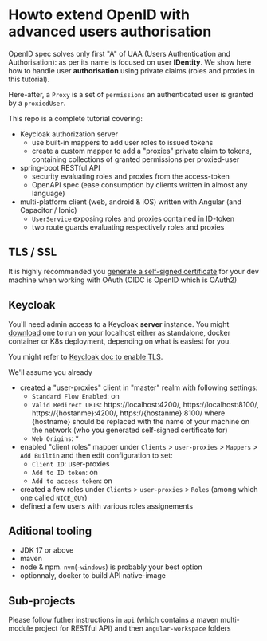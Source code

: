 # Howto extend OpenID with advanced users authorisation

OpenID spec solves only first "A" of UAA (Users Authentication and Authorisation): as per its name is focused on user __IDentity__.
We show here how to handle user __authorisation__ using private claims (roles and proxies in this tutorial).

Here-after, a `Proxy` is a set of `permissions` an authenticated user is granted by a `proxiedUser`.

This repo is a complete tutorial covering:
- Keycloak authorization server
  * use built-in mappers to add user roles to issued tokens
  * create a custom mapper to add a "proxies" private claim to tokens, containing collections of granted permissions per proxied-user
- spring-boot RESTful API
  * security evaluating roles and proxies from the access-token
  * OpenAPI spec (ease consumption by clients written in almost any language)
- multi-platform client (web, android & iOS) written with Angular (and Capacitor / Ionic)
  * `UserService` exposing roles and proxies contained in ID-token
  * two route guards evaluating respectively roles and proxies

## TLS / SSL
It is highly recommanded you [generate a self-signed certificate](https://github.com/ch4mpy/self-signed-certificate-generation) for your dev machine when working with OAuth (OIDC is OpenID which is OAuth2)

## Keycloak
You'll need admin access to a Keycloak __server__ instance. You might [download](https://www.keycloak.org/downloads) one to run on your localhost either as standalone, docker container or K8s deployment, depending on what is easiest for you.

You might refer to [Keycloak doc to enable TLS](https://www.keycloak.org/server/enabletls).

We'll assume you already
- created a "user-proxies" client in "master" realm with following settings:
  * `Standard Flow Enabled`: on
  * `Valid Redirect URIs`: https://localhost:4200/, https://localhost:8100/, https://{hostanme}:4200/, https://{hostanme}:8100/ where {hostname} should be replaced with the name of your machine on the network (who you generated self-signed certificate for)
  * `Web Origins`: *
- enabled "client roles" mapper under `Clients` > `user-proxies` > `Mappers` > `Add Builtin` and then edit configuration to set:
  * `Client ID`: user-proxies
  * `Add to ID token`: on
  * `Add to access token`: on
- created a few roles under `Clients` > `user-proxies` > `Roles` (among which one called `NICE_GUY`)
- defined a few users with various roles assignements

## Aditional tooling
- JDK 17 or above
- maven
- node & npm. `nvm`(`-windows`) is probably your best option
- optionnaly, docker to build API native-image

## Sub-projects
Please follow futher instructions in `api` (which contains a maven multi-module project for RESTful API) and then `angular-workspace` folders
